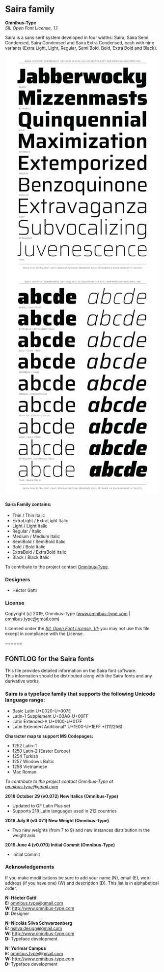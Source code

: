 # Saira family

**Omnibus-Type**  
*SIL Open Font License, 1.1*


Saira is a sans serif system developed in four widths: Saira, Saira Semi Condensed, Saira Condensed and Saira Extra Condensed, each with nine variants (Extra Light, Light, Regular, Semi Bold, Bold, Extra Bold and Black).

![Sample of Saira Family.](Saira-01.png "Saira")
![Sample of Saira Family.](Saira-02.png "Saira")


#### Saira Family contains:
* Thin / Thin Italic
* ExtraLight / ExtraLight Italic
* Light / Light Italic
* Regular / Italic
* Medium / Medium Italic
* SemiBold / SemiBold Italic
* Bold / Bold Italic
* ExtraBold / ExtraBold Italic
* Black / Black Italic

To contribute to the project contact [Omnibus-Type](http://omnibus-type.com/).

### Designers

* Héctor Gatti

### License

Copyright (c) 2019, Omnibus-Type (www.omnibus-type.com | omnibus.type@gmail.com)

Licensed under the [*SIL Open Font License, 1.1*](http://scripts.sil.org/OFL); you may not use this file except in compliance with the License.

======
## FONTLOG for the Saira fonts

This file provides detailed information on the Saira font software.  
This information should be distributed along with the Saira fonts and any derivative works.

### Saira is a typeface family that supports the following Unicode language range: 

* Basic Latin 			U+0020-U+007E
* Latin-1 Supplement 		U+00A0-U+00FF
* Latin Extended-A 		U+0100-U+017F
* Latin Extended Additional*	U+1E00-U+1EFF *(111/256)

**Character map to support MS Codepages:**
* 1252 Latin-1
* 1250 Latin-2 (Easter Europe)
* 1254 Turkish
* 1257 Windows Baltic
* 1258 Vietnamese
* Mac Roman

*To contribute to the project contact Omnibus-Type at omnibus.type@gmail.com*

**2018 October 29 (v0.072) New Italics (Omnibus-Type)**
- Updated to GF Latin Plus set
- Supports 218 Latin languages used in 212 countries

**2016 July 9 (v0.071) New Weight (Omnibus-Type)**
- Two new weights (from 7 to 9) and new instances distribution in the weight axis

**2016 June 4 (v0.070) Initial Commit (Omnibus-Type)**
- Initial Commit

### Acknowledgements

If you make modifications be sure to add your name (N), email (E), web-address
(if you have one) (W) and description (D). This list is in alphabetical order.


**N:** **Héctor Gatti**  
**E:** omnibus.type@gmail.com  
**W:** http://www.omnibus-type.com  
**D:** Designer

**N:** **Nicolás Silva Schwarzenberg**  
**E:** nsilva.design@gmail.com  
**W:** http://www.omnibus-type.com  
**D:** Typeface development  

**N:** **Yorlmar Campos**  
**E:** omnibus.type@gmail.com  
**W:** http://www.omnibus-type.com  
**D:** Typeface development
